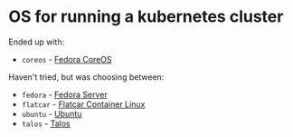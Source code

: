 # OS for running a kubernetes cluster

Ended up with:
- `coreos` - [Fedora CoreOS](https://fedoraproject.org/coreos/)

Haven't tried, but was choosing between:
- `fedora` - [Fedora Server](https://fedoraproject.org/en/server/)
- `flatcar` - [Flatcar Container Linux](https://www.flatcar.org/)
- `ubuntu` - [Ubuntu](https://ubuntu.com/download/server)
- `talos` - [Talos](https://www.talos.dev/)